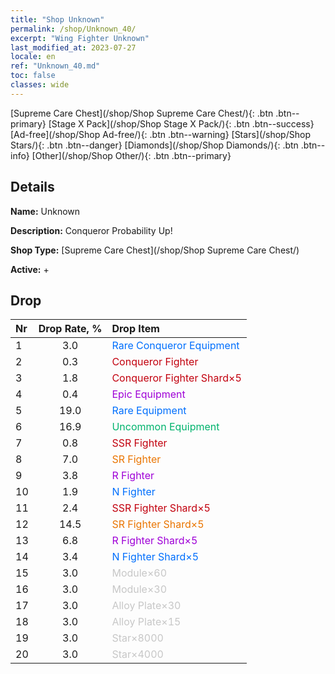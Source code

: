 ```yaml
---
title: "Shop Unknown"
permalink: /shop/Unknown_40/
excerpt: "Wing Fighter Unknown"
last_modified_at: 2023-07-27
locale: en
ref: "Unknown_40.md"
toc: false
classes: wide
---
```



  [Supreme Care Chest](/shop/Shop Supreme Care Chest/){: .btn .btn--primary}   [Stage X Pack](/shop/Shop Stage X Pack/){: .btn .btn--success}   [Ad-free](/shop/Shop Ad-free/){: .btn .btn--warning}   [Stars](/shop/Shop Stars/){: .btn .btn--danger}   [Diamonds](/shop/Shop Diamonds/){: .btn .btn--info}   [Other](/shop/Shop Other/){: .btn .btn--primary} 

## Details

 **Name:** Unknown 

 **Description:** Conqueror Probability Up!

 **Shop Type:** [Supreme Care Chest](/shop/Shop Supreme Care Chest/)

 **Active:** + 



## Drop

  |  Nr | Drop Rate, %  |    Drop Item     |
  |:----|:-------------:|:-----------------|
  | 1 | 3.0 | <span style="color: #006ffd">Rare Conqueror Equipment</span><br/><span style="color: #ffffff;"></span> | 
  | 2 | 0.3 | <span style="color: #c2000e">Conqueror Fighter</span><br/><span style="color: #ffffff;"></span> | 
  | 3 | 1.8 | <span style="color: #c2000e">Conqueror Fighter Shard×5</span><br/><span style="color: #ffffff;"></span> | 
  | 4 | 0.4 | <span style="color: #9f00d7">Epic Equipment</span><br/><span style="color: #ffffff;"></span> | 
  | 5 | 19.0 | <span style="color: #006ffd">Rare Equipment</span><br/><span style="color: #ffffff;"></span> | 
  | 6 | 16.9 | <span style="color: #00b36d">Uncommon Equipment</span><br/><span style="color: #ffffff;"></span> | 
  | 7 | 0.8 | <span style="color: #c2000e">SSR Fighter</span><br/><span style="color: #ffffff;"></span> | 
  | 8 | 7.0 | <span style="color: #ea7500">SR Fighter</span><br/><span style="color: #ffffff;"></span> | 
  | 9 | 3.8 | <span style="color: #9f00d7">R Fighter</span><br/><span style="color: #ffffff;"></span> | 
  | 10 | 1.9 | <span style="color: #006ffd">N Fighter</span><br/><span style="color: #ffffff;"></span> | 
  | 11 | 2.4 | <span style="color: #c2000e">SSR Fighter Shard×5</span><br/><span style="color: #ffffff;"></span> | 
  | 12 | 14.5 | <span style="color: #ea7500">SR Fighter Shard×5</span><br/><span style="color: #ffffff;"></span> | 
  | 13 | 6.8 | <span style="color: #9f00d7">R Fighter Shard×5</span><br/><span style="color: #ffffff;"></span> | 
  | 14 | 3.4 | <span style="color: #006ffd">N Fighter Shard×5</span><br/><span style="color: #ffffff;"></span> | 
  | 15 | 3.0 | <span style="color: #c7c7c7">Module×60</span><br/><span style="color: #ffffff;"></span> | 
  | 16 | 3.0 | <span style="color: #c7c7c7">Module×30</span><br/><span style="color: #ffffff;"></span> | 
  | 17 | 3.0 | <span style="color: #c7c7c7">Alloy Plate×30</span><br/><span style="color: #ffffff;"></span> | 
  | 18 | 3.0 | <span style="color: #c7c7c7">Alloy Plate×15</span><br/><span style="color: #ffffff;"></span> | 
  | 19 | 3.0 | <span style="color: #c7c7c7">Star×8000</span><br/><span style="color: #ffffff;"></span> | 
  | 20 | 3.0 | <span style="color: #c7c7c7">Star×4000</span><br/><span style="color: #ffffff;"></span> | 

